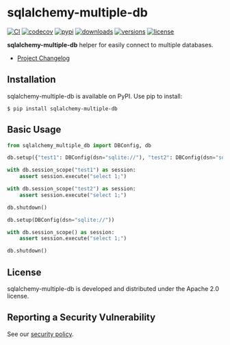 # sqlalchemy-multiple-db

[![CI](https://github.com/bigbag/sqlalchemy-multiple-db/workflows/CI/badge.svg)](https://github.com/bigbag/sqlalchemy-multiple-db/actions?query=workflow%3ACI)
[![codecov](https://codecov.io/gh/bigbag/sqlalchemy-multiple-db/branch/main/graph/badge.svg)](https://codecov.io/gh/bigbag/sqlalchemy-multiple-db)
[![pypi](https://img.shields.io/pypi/v/sqlalchemy-multiple-db.svg)](https://pypi.python.org/pypi/sqlalchemy-multiple-db)
[![downloads](https://img.shields.io/pypi/dm/sqlalchemy-multiple-db.svg)](https://pypistats.org/packages/sqlalchemy-multiple-db)
[![versions](https://img.shields.io/pypi/pyversions/sqlalchemy-multiple-db.svg)](https://github.com/bigbag/sqlalchemy-multiple-db)
[![license](https://img.shields.io/github/license/bigbag/sqlalchemy-multiple-db.svg)](https://github.com/bigbag/sqlalchemy-multiple-db/blob/master/LICENSE)

**sqlalchemy-multiple-db** helper for easily connect to multiple databases.


* [Project Changelog](https://github.com/bigbag/sqlalchemy-multiple-db/blob/main/CHANGELOG.md)

## Installation

sqlalchemy-multiple-db is available on PyPI.
Use pip to install:

    $ pip install sqlalchemy-multiple-db

## Basic Usage
```py
from sqlalchemy_multiple_db import DBConfig, db

db.setup({"test1": DBConfig(dsn="sqlite://"), "test2": DBConfig(dsn="sqlite://")})

with db.session_scope("test1") as session:
    assert session.execute("select 1;")

with db.session_scope("test2") as session:
    assert session.execute("select 1;")

db.shutdown()

db.setup(DBConfig(dsn="sqlite://"))

with db.session_scope() as session:
    assert session.execute("select 1;")

db.shutdown()

```

## License

sqlalchemy-multiple-db is developed and distributed under the Apache 2.0 license.

## Reporting a Security Vulnerability

See our [security policy](https://github.com/bigbag/sqlalchemy-multiple-db/security/policy).

